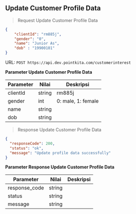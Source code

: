 ## Update Customer Profile Data

> Request Update Customer Profile Data

```json 
{
    "clientId": "rm885j",
    "gender": "0",
    "name": "Junior As",
    "dob" : "19900101"    
}
```

URL: `POST https://api.dev.pointkita.com/customerinterest`

**Parameter Update Customer Profile Data**

Parameter | Nilai | Deskripsi
----------|-------|-----------
clientId | string | rm885j
gender | int | 0: male, 1: female
name | string | 
dob | string | 

> Response Update Customer Profile Data

```json
{
  "responseCode": 200,
  "status": "ok",
  "message": "Update profile data successfully"
}
```

**Parameter Response Update Customer Profile Data**

Parameter | Nilai | Deskripsi
----------|-------|-----------
response_code| string |
status| string |
message| string | 